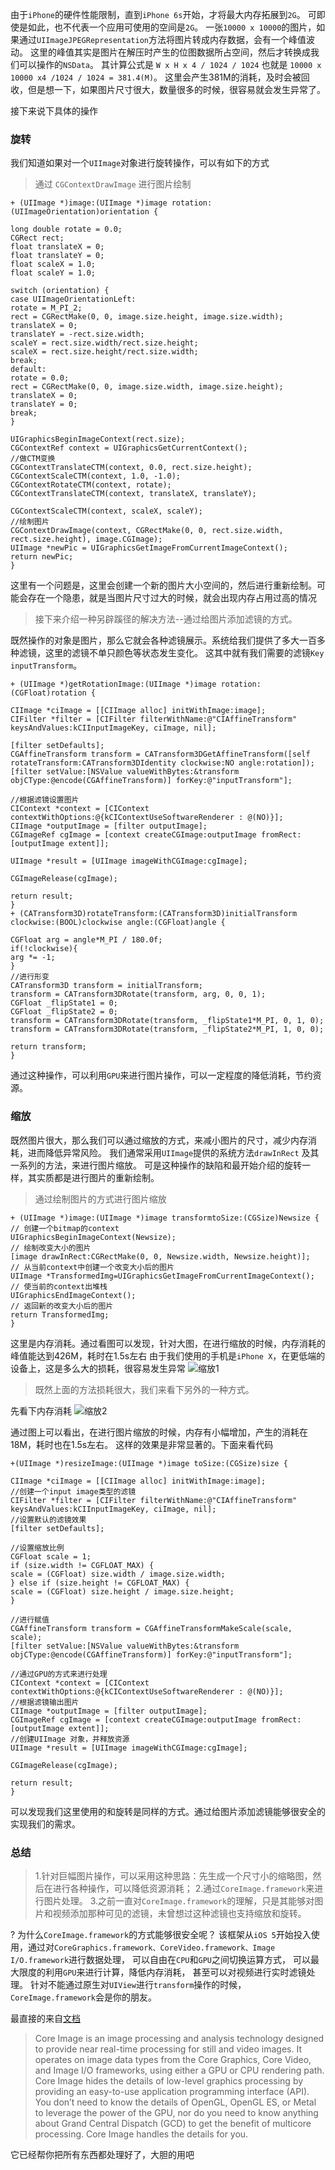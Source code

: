 由于`iPhone`的硬件性能限制，直到`iPhone 6s`开始，才将最大内存拓展到`2G`。
可即使是如此，也不代表一个应用可使用的空间是`2G`。
一张`10000 x 10000`的图片，如果通过`UIImageJPEGRepresentation`方法将图片转成内存数据，会有一个峰值波动。
这里的峰值其实是图片在解压时产生的位图数据所占空间，然后才转换成我们可以操作的`NSData`。
其计算公式是 `W x H x 4 / 1024 / 1024`  也就是 `10000 x 10000 x4 /1024 / 1024 = 381.4(M)`。
这里会产生381M的消耗，及时会被回收，但是想一下，如果图片尺寸很大，数量很多的时候，很容易就会发生异常了。


接下来说下具体的操作

### 旋转

我们知道如果对一个`UIImage`对象进行旋转操作，可以有如下的方式

> 通过 `CGContextDrawImage` 进行图片绘制

```
+ (UIImage *)image:(UIImage *)image rotation:(UIImageOrientation)orientation {

long double rotate = 0.0;
CGRect rect;
float translateX = 0;
float translateY = 0;
float scaleX = 1.0;
float scaleY = 1.0;

switch (orientation) {
case UIImageOrientationLeft:
rotate = M_PI_2;
rect = CGRectMake(0, 0, image.size.height, image.size.width);
translateX = 0;
translateY = -rect.size.width;
scaleY = rect.size.width/rect.size.height;
scaleX = rect.size.height/rect.size.width;
break;
default:
rotate = 0.0;
rect = CGRectMake(0, 0, image.size.width, image.size.height);
translateX = 0;
translateY = 0;
break;
}

UIGraphicsBeginImageContext(rect.size);
CGContextRef context = UIGraphicsGetCurrentContext();
//做CTM变换
CGContextTranslateCTM(context, 0.0, rect.size.height);
CGContextScaleCTM(context, 1.0, -1.0);
CGContextRotateCTM(context, rotate);
CGContextTranslateCTM(context, translateX, translateY);

CGContextScaleCTM(context, scaleX, scaleY);
//绘制图片
CGContextDrawImage(context, CGRectMake(0, 0, rect.size.width, rect.size.height), image.CGImage);
UIImage *newPic = UIGraphicsGetImageFromCurrentImageContext();
return newPic;
} 
```
这里有一个问题是，这里会创建一个新的图片大小空间的，然后进行重新绘制。可能会存在一个隐患，就是当图片尺寸过大的时候，就会出现内存占用过高的情况

> 接下来介绍一种另辟蹊径的解决方法--通过给图片添加滤镜的方式。

既然操作的对象是图片，那么它就会各种滤镜展示。系统给我们提供了多大一百多种滤镜，这里的滤镜不单只颜色等状态发生变化。
这其中就有我们需要的滤镜`Key` `inputTransform`。

```
+ (UIImage *)getRotationImage:(UIImage *)image rotation:(CGFloat)rotation {

CIImage *ciImage = [[CIImage alloc] initWithImage:image];
CIFilter *filter = [CIFilter filterWithName:@"CIAffineTransform" keysAndValues:kCIInputImageKey, ciImage, nil];

[filter setDefaults];
CGAffineTransform transform = CATransform3DGetAffineTransform([self rotateTransform:CATransform3DIdentity clockwise:NO angle:rotation]);
[filter setValue:[NSValue valueWithBytes:&transform objCType:@encode(CGAffineTransform)] forKey:@"inputTransform"];

//根据滤镜设置图片
CIContext *context = [CIContext contextWithOptions:@{kCIContextUseSoftwareRenderer : @(NO)}];
CIImage *outputImage = [filter outputImage];
CGImageRef cgImage = [context createCGImage:outputImage fromRect:[outputImage extent]];

UIImage *result = [UIImage imageWithCGImage:cgImage];

CGImageRelease(cgImage);

return result;
}
+ (CATransform3D)rotateTransform:(CATransform3D)initialTransform clockwise:(BOOL)clockwise angle:(CGFloat)angle {

CGFloat arg = angle*M_PI / 180.0f;
if(!clockwise){
arg *= -1;
}
//进行形变
CATransform3D transform = initialTransform;
transform = CATransform3DRotate(transform, arg, 0, 0, 1);
CGFloat _flipState1 = 0;
CGFloat _flipState2 = 0;
transform = CATransform3DRotate(transform, _flipState1*M_PI, 0, 1, 0);
transform = CATransform3DRotate(transform, _flipState2*M_PI, 1, 0, 0);

return transform;
} 
```
通过这种操作，可以利用`GPU`来进行图片操作，可以一定程度的降低消耗，节约资源。

### 缩放

既然图片很大，那么我们可以通过缩放的方式，来减小图片的尺寸，减少内存消耗，进而降低异常风险。
我们通常采用`UIImage`提供的系统方法`drawInRect` 及其一系列的方法，来进行图片缩放。
可是这种操作的缺陷和最开始介绍的旋转一样，其实质都是进行图片的重新绘制。

> 通过绘制图片的方式进行图片缩放
```
+ (UIImage *)image:(UIImage *)image transformtoSize:(CGSize)Newsize {
// 创建一个bitmap的context
UIGraphicsBeginImageContext(Newsize);
// 绘制改变大小的图片
[image drawInRect:CGRectMake(0, 0, Newsize.width, Newsize.height)];
// 从当前context中创建一个改变大小后的图片
UIImage *TransformedImg=UIGraphicsGetImageFromCurrentImageContext();
// 使当前的context出堆栈
UIGraphicsEndImageContext();
// 返回新的改变大小后的图片
return TransformedImg;
}
```
这里是内存消耗。通过看图可以发现，针对大图，在进行缩放的时候，内存消耗的峰值能达到426M，耗时在1.5s左右
由于我们使用的手机是`iPhone X`，在更低端的设备上，这是多么大的损耗，很容易发生异常
![缩放1](http://www.bourbonz.cn/wp-content/uploads/2018/09/缩放1.png)

> 既然上面的方法损耗很大，我们来看下另外的一种方式。

先看下内存消耗
![缩放2](http://www.bourbonz.cn/wp-content/uploads/2018/09/缩放2.png)

通过图上可以看出，在进行图片缩放的时候，内存有小幅增加，产生的消耗在18M，耗时也在1.5s左右。
这样的效果是非常显著的。下面来看代码
```
+(UIImage *)resizeImage:(UIImage *)image toSize:(CGSize)size {

CIImage *ciImage = [[CIImage alloc] initWithImage:image];
//创建一个input image类型的滤镜
CIFilter *filter = [CIFilter filterWithName:@"CIAffineTransform" keysAndValues:kCIInputImageKey, ciImage, nil];
//设置默认的滤镜效果
[filter setDefaults];

//设置缩放比例
CGFloat scale = 1;
if (size.width != CGFLOAT_MAX) {
scale = (CGFloat) size.width / image.size.width;
} else if (size.height != CGFLOAT_MAX) {
scale = (CGFloat) size.height / image.size.height;
}

//进行赋值
CGAffineTransform transform = CGAffineTransformMakeScale(scale, scale);
[filter setValue:[NSValue valueWithBytes:&transform objCType:@encode(CGAffineTransform)] forKey:@"inputTransform"];

//通过GPU的方式来进行处理
CIContext *context = [CIContext contextWithOptions:@{kCIContextUseSoftwareRenderer : @(NO)}];
//根据滤镜输出图片
CIImage *outputImage = [filter outputImage];
CGImageRef cgImage = [context createCGImage:outputImage fromRect:[outputImage extent]];
//创建UIImage 对象，并释放资源
UIImage *result = [UIImage imageWithCGImage:cgImage];

CGImageRelease(cgImage);

return result;
}
```

可以发现我们这里使用的和旋转是同样的方式。通过给图片添加滤镜能够很安全的实现我们的需求。

### 总结
>1.针对巨幅图片操作，可以采用这种思路：先生成一个尺寸小的缩略图，然后在进行各种操作，可以降低资源消耗；
>2.通过`CoreImage.framework`来进行图片处理。
>3.之前一直对`CoreImage.framework`的理解，只是其能够对图片和视频添加那种可见的滤镜，未曾想过这种滤镜也支持缩放和旋转。


? 为什么`CoreImage.framework`的方式能够很安全呢？
该框架从`iOS 5`开始投入使用，通过对`CoreGraphics.framework、CoreVideo.framework、Image I/O.framework`进行数据处理，
可以自由在`CPU`和`GPU`之间切换运算方式，
可以最大限度的利用`GPU`来进行计算，降低内存消耗，
甚至可以对视频进行实时滤镜处理。
针对不能通过原生对`UIView`进行`transform`操作的时候，`CoreImage.framework`会是你的朋友。

最直接的来自[文档](https://developer.apple.com/library/archive/documentation/GraphicsImaging/Conceptual/CoreImaging/ci_intro/ci_intro.html)

>Core Image is an image processing and analysis technology designed to provide near real-time processing for still and video images. It operates on image data types from the Core Graphics, Core Video, and Image I/O frameworks, using either a GPU or CPU rendering path. Core Image hides the details of low-level graphics processing by providing an easy-to-use application programming interface (API). You don’t need to know the details of OpenGL, OpenGL ES, or Metal to leverage the power of the GPU, nor do you need to know anything about Grand Central Dispatch (GCD) to get the benefit of multicore processing. Core Image handles the details for you.

它已经帮你把所有东西都处理好了，大胆的用吧
